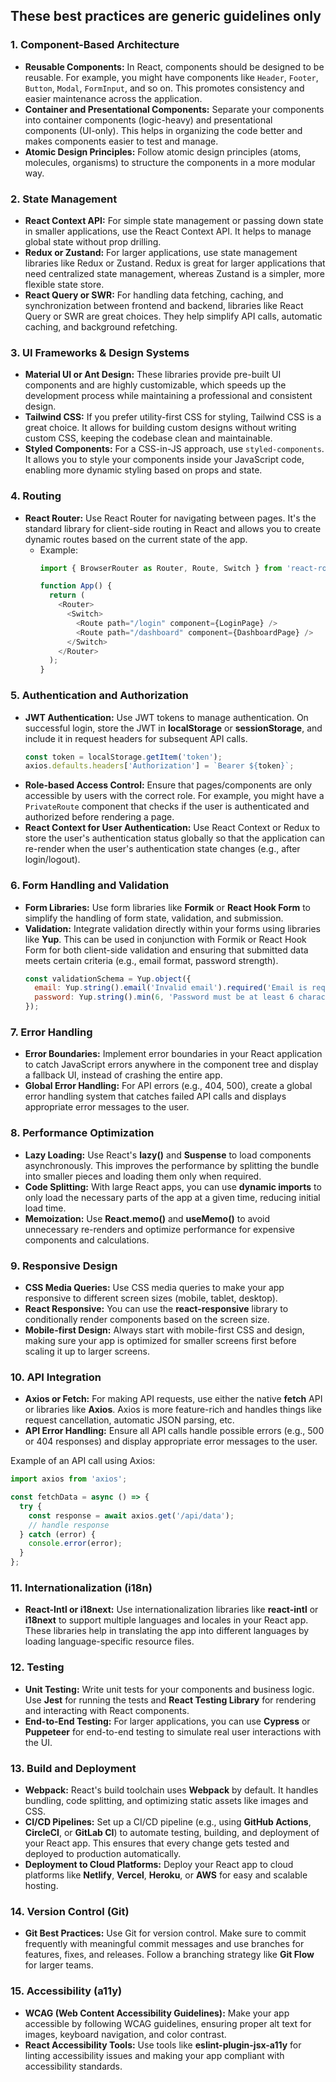 ## These best practices are generic guidelines only

### 1. **Component-Based Architecture**
   - **Reusable Components:** In React, components should be designed to be reusable. For example, you might have components like `Header`, `Footer`, `Button`, `Modal`, `FormInput`, and so on. This promotes consistency and easier maintenance across the application.
   - **Container and Presentational Components:** Separate your components into container components (logic-heavy) and presentational components (UI-only). This helps in organizing the code better and makes components easier to test and manage.
   - **Atomic Design Principles:** Follow atomic design principles (atoms, molecules, organisms) to structure the components in a more modular way.

### 2. **State Management**
   - **React Context API:** For simple state management or passing down state in smaller applications, use the React Context API. It helps to manage global state without prop drilling.
   - **Redux or Zustand:** For larger applications, use state management libraries like Redux or Zustand. Redux is great for larger applications that need centralized state management, whereas Zustand is a simpler, more flexible state store.
   - **React Query or SWR:** For handling data fetching, caching, and synchronization between frontend and backend, libraries like React Query or SWR are great choices. They help simplify API calls, automatic caching, and background refetching.

### 3. **UI Frameworks & Design Systems**
   - **Material UI or Ant Design:** These libraries provide pre-built UI components and are highly customizable, which speeds up the development process while maintaining a professional and consistent design.
   - **Tailwind CSS:** If you prefer utility-first CSS for styling, Tailwind CSS is a great choice. It allows for building custom designs without writing custom CSS, keeping the codebase clean and maintainable.
   - **Styled Components:** For a CSS-in-JS approach, use `styled-components`. It allows you to style your components inside your JavaScript code, enabling more dynamic styling based on props and state.

### 4. **Routing**
   - **React Router:** Use React Router for navigating between pages. It's the standard library for client-side routing in React and allows you to create dynamic routes based on the current state of the app.
     - Example: 
       ```js
       import { BrowserRouter as Router, Route, Switch } from 'react-router-dom';

       function App() {
         return (
           <Router>
             <Switch>
               <Route path="/login" component={LoginPage} />
               <Route path="/dashboard" component={DashboardPage} />
             </Switch>
           </Router>
         );
       }
       ```

### 5. **Authentication and Authorization**
   - **JWT Authentication:** Use JWT tokens to manage authentication. On successful login, store the JWT in **localStorage** or **sessionStorage**, and include it in request headers for subsequent API calls.
     ```js
     const token = localStorage.getItem('token');
     axios.defaults.headers['Authorization'] = `Bearer ${token}`;
     ```
   - **Role-based Access Control:** Ensure that pages/components are only accessible by users with the correct role. For example, you might have a `PrivateRoute` component that checks if the user is authenticated and authorized before rendering a page.
   - **React Context for User Authentication:** Use React Context or Redux to store the user's authentication status globally so that the application can re-render when the user's authentication state changes (e.g., after login/logout).

### 6. **Form Handling and Validation**
   - **Form Libraries:** Use form libraries like **Formik** or **React Hook Form** to simplify the handling of form state, validation, and submission.
   - **Validation:** Integrate validation directly within your forms using libraries like **Yup**. This can be used in conjunction with Formik or React Hook Form for both client-side validation and ensuring that submitted data meets certain criteria (e.g., email format, password strength).
     ```js
     const validationSchema = Yup.object({
       email: Yup.string().email('Invalid email').required('Email is required'),
       password: Yup.string().min(6, 'Password must be at least 6 characters').required('Password is required'),
     });
     ```

### 7. **Error Handling**
   - **Error Boundaries:** Implement error boundaries in your React application to catch JavaScript errors anywhere in the component tree and display a fallback UI, instead of crashing the entire app.
   - **Global Error Handling:** For API errors (e.g., 404, 500), create a global error handling system that catches failed API calls and displays appropriate error messages to the user.

### 8. **Performance Optimization**
   - **Lazy Loading:** Use React's **lazy()** and **Suspense** to load components asynchronously. This improves the performance by splitting the bundle into smaller pieces and loading them only when required.
   - **Code Splitting:** With large React apps, you can use **dynamic imports** to only load the necessary parts of the app at a given time, reducing initial load time.
   - **Memoization:** Use **React.memo()** and **useMemo()** to avoid unnecessary re-renders and optimize performance for expensive components and calculations.

### 9. **Responsive Design**
   - **CSS Media Queries:** Use CSS media queries to make your app responsive to different screen sizes (mobile, tablet, desktop).
   - **React Responsive:** You can use the **react-responsive** library to conditionally render components based on the screen size.
   - **Mobile-first Design:** Always start with mobile-first CSS and design, making sure your app is optimized for smaller screens first before scaling it up to larger screens.

### 10. **API Integration**
   - **Axios or Fetch:** For making API requests, use either the native **fetch** API or libraries like **Axios**. Axios is more feature-rich and handles things like request cancellation, automatic JSON parsing, etc.
   - **API Error Handling:** Ensure all API calls handle possible errors (e.g., 500 or 404 responses) and display appropriate error messages to the user.

   Example of an API call using Axios:
   ```js
   import axios from 'axios';

   const fetchData = async () => {
     try {
       const response = await axios.get('/api/data');
       // handle response
     } catch (error) {
       console.error(error);
     }
   };
   ```

### 11. **Internationalization (i18n)**
   - **React-Intl or i18next:** Use internationalization libraries like **react-intl** or **i18next** to support multiple languages and locales in your React app. These libraries help in translating the app into different languages by loading language-specific resource files.

### 12. **Testing**
   - **Unit Testing:** Write unit tests for your components and business logic. Use **Jest** for running the tests and **React Testing Library** for rendering and interacting with React components.
   - **End-to-End Testing:** For larger applications, you can use **Cypress** or **Puppeteer** for end-to-end testing to simulate real user interactions with the UI.

### 13. **Build and Deployment**
   - **Webpack:** React's build toolchain uses **Webpack** by default. It handles bundling, code splitting, and optimizing static assets like images and CSS.
   - **CI/CD Pipelines:** Set up a CI/CD pipeline (e.g., using **GitHub Actions**, **CircleCI**, or **GitLab CI**) to automate testing, building, and deployment of your React app. This ensures that every change gets tested and deployed to production automatically.
   - **Deployment to Cloud Platforms:** Deploy your React app to cloud platforms like **Netlify**, **Vercel**, **Heroku**, or **AWS** for easy and scalable hosting.

### 14. **Version Control (Git)**
   - **Git Best Practices:** Use Git for version control. Make sure to commit frequently with meaningful commit messages and use branches for features, fixes, and releases. Follow a branching strategy like **Git Flow** for larger teams.

### 15. **Accessibility (a11y)**
   - **WCAG (Web Content Accessibility Guidelines):** Make your app accessible by following WCAG guidelines, ensuring proper alt text for images, keyboard navigation, and color contrast.
   - **React Accessibility Tools:** Use tools like **eslint-plugin-jsx-a11y** for linting accessibility issues and making your app compliant with accessibility standards.
